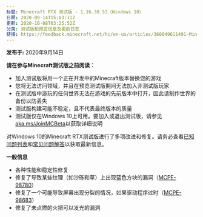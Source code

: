```yaml
---
标题: Minecraft RTX 测试版 - 1.16.30.53（Windows 10）
日期: 2020-09-14T15:03:11Z
更新: 2020-10-08T03:25:52Z
分类: 测试版和预览信息及更新日志
链接: https://feedback.minecraft.net/hc/en-us/articles/360049611491-Minecraft-with-RTX-Beta-1-16-30-53-Windows-10
---
```


**发布于:** 2020年9月14日

**请在参与Minecraft测试版之前阅读：**

- 加入测试版将用一个正在开发中的Minecraft版本替换您的游戏
- 您将无法访问领域，并且在预览测试版期间无法加入非测试版玩家
- 在测试版中游玩的任何世界无法在游戏的先前版本中打开，因此请制作世界的备份以防丢失
- 测试版构建可能不稳定，且不代表最终版本的质量
- 测试版仅在Windows 10上可用。要加入或退出测试版，请参见[aka.ms/JoinMCBeta](https://aka.ms/JoinMCBeta)以获取详细说明

对Windows 10的Minecraft RTX测试版进行了多项改进和修复。请务必查看[已知问题列表](https://help.minecraft.net/hc/en-us/articles/360042255511-Minecraft-with-RTX-Beta-Known-Issues-List)和[常见问题解答](https://help.minecraft.net/hc/en-us/articles/360041035092-Minecraft-NVIDIA-RTX-FAQ)以获取最新信息。

**一般信息**

- 各种性能和稳定性修复
- 修复了导致某些纹理（如沙砾和草）上出现蓝色方块的漏洞（[MCPE-98780](https://bugs.mojang.com/browse/MCPE-98780)）
- 修复了一个可能导致屏幕出现分裂的情况，如果驱动程序过时（[MCPE-98683](https://bugs.mojang.com/browse/MCPE-98683)）
- 修复了未点燃的火把可以发光的漏洞